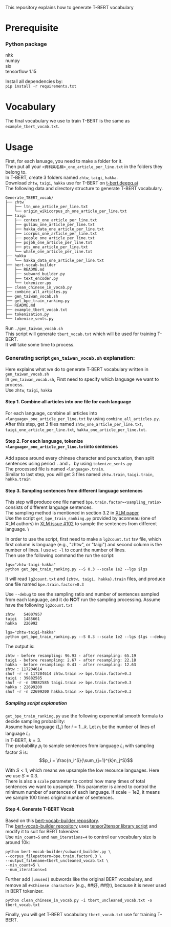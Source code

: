 This repository explains how to generate T-BERT vocabulary 

# Prerequisite
### Python package
nltk \
numpy \
six \
tensorflow 1.15

Install all dependencies by: \
`pip install -r requirements.txt`

# Vocabulary
The final vocabulary we use to train T-BERT is the same as `example_tbert_vocab.txt`.

# Usage
First, for each lanuage, you need to make a folder for it. \
Then put all your `<資料集名稱>_one_article_per_line.txt` in the folders they belong to. \
In T-BERT, create 3 folders named `zhtw`, `taigi`, `hakka`. \
Download `zhtw`, `taigi`, `hakka` use for T-BERT on [t-bert.deepq.ai](https://t-bert.deepq.ai/download/All_one_article_per_line/) \
The following data and directory structure to generate T-BERT vocabulary. 
```bash=
Generate_TBERT_vocab/
├── zhtw
│   ├── ltn_one_article_per_line.txt
│   └── origin_wikicorpus_zh_one_article_per_line.txt
├── taigi
│   ├── contest_one_article_per_line.txt
│   ├── guliau_one_article_per_line.txt
│   ├── hakka_data_one_article_per_line.txt
│   ├── icorpus_one_article_per_line.txt
│   ├── people_one_article_per_line.txt
│   ├── pojbh_one_article_per_line.txt
│   ├── pts_one_article_per_line.txt
│   └── whale_one_article_per_line.txt
├── hakka
│   └── hakka_data_one_article_per_line.txt
├── bert-vocab-builder
│   ├── README.md
│   ├── subword_builder.py
│   ├── text_encoder.py
│   └── tokenizer.py
├── clean_chinese_in_vocab.py
├── combine_all_articles.py
├── gen_taiwan_vocab.sh
├── get_bpe_train_ranking.py
├── README.md
├── example_tbert_vocab.txt
├── tokenization.py
└── tokenize_sents.py
```

Run `./gen_taiwan_vocab.sh` \
This script will generate `tbert_vocab.txt` which will be used for training T-BERT. \
It will take some time to process.

### Generating script `gen_taiwan_vocab.sh` explanation:
Here explains what we do to generate T-BERT vocabulary written in `gen_taiwan_vocab.sh` \
In `gen_taiwan_vocab.sh`, First need to specify which language we want to process. \
Use `zhtw`, `taigi`, `hakka`
#### Step 1. Combine all articles into one file for each language
For each language, combine all articles into `<language>_one_article_per_line.txt` by using `combine_all_articles.py`. \
After this step,  get 3 files named `zhtw_one_article_per_line.txt`, `taigi_one_article_per_line.txt`, `hakka_one_article_per_line.txt`.

#### Step 2. For each language, tokenize `<language>_one_article_per_line.txt`into sentences
Add space around every chinese character and punctuation, 
then split sentences using period `.` and `。` by using `tokenize_sents.py` \
The processed file is named `<language>.train`. \
Similar to last step, you will get 3 files named `zhtw.train`, `taigi.train`, `hakka.train`

#### Step 3. Sampling sentences from different language sentences
This step will produce one file named `bpe.train.factor=<sampling_ratio>` consists of different language sentences. \
The sampling method is mentioned in section 3.2 in [XLM paper](https://arxiv.org/abs/1901.07291) \
Use the script `get_bpe_train_ranking.py` provided by aconneau (one of XLM authors) in [XLM issue #102](https://github.com/facebookresearch/XLM/issues/102) to sample the sentences from different language. \

In order to use the script, first need to make a `lg2count.txt` tsv file, which first column is language (e.g., "zhtw", or "taigi") and second column is the number of lines. I use `wc -l` to count the number of lines. \
Then use the following command the run the script:
```bash=
lgs="zhtw-taigi-hakka"
python get_bpe_train_ranking.py --S 0.3 --scale 1e2 --lgs $lgs
```
It will read `lg2count.txt` and `{zhtw, taigi, hakka}.train` files, and produce one file named `bpe.train.factor=0.3`

Use `--debug` to see the sampling ratio and number of sentences sampled from each language, and it do **NOT** run the sampling processing.
Assume have the following `lg2count.txt`
```bash=
zhtw	54007957
taigi	1485661
hakka	226992
```
```bash=
lgs="zhtw-taigi-hakka"
python get_bpe_train_ranking.py --S 0.3 --scale 1e2 --lgs $lgs --debug
```
The output is:
```bash=
zhtw - before resampling: 96.93 - after resampling: 65.19
taigi - before resampling: 2.67 - after resampling: 22.18
hakka - before resampling: 0.41 - after resampling: 12.63
zhtw : 117204614
shuf -r -n 117204614 zhtw.train >> bpe.train.factor=0.3
taigi : 39882585
shuf -r -n 39882585 taigi.train >> bpe.train.factor=0.3
hakka : 22699200
shuf -r -n 22699200 hakka.train >> bpe.train.factor=0.3
```
##### Sampling script explanation
`get_bpe_train_ranking.py` use the following exponential smooth formula to decide sampling probability: \
Assume  have language $\{L_i\}$ for $i=1...k$. Let $n_i$ be the number of lines of language $L_i$ \
in T-BERT, $k=3$. \
The probability $p_i$ to sample sentences from language $L_i$ with sampling factor $S$ is:
$$p_i = \frac{n_i^S}{\sum_{j=1}^{k}n_j^S}$$

With $S < 1$, which means we upsample the low resource languages. Here we use $S=0.3$. \
There is also a `scale` parameter to control how many times of total sentences we want to upsample.
This parameter is aimed to control the minimum number of sentences of each language.
If scale = 1e2, it means we sample 100 times original number of sentences.


#### Step 4. Generate T-BERT Vocab
Based on this [bert-vocab-builder repository](https://github.com/kwonmha/bert-vocab-builder). \
The [bert-vocab-builder repository](https://github.com/kwonmha/bert-vocab-builder) uses [tensor2tensor library script](https://github.com/tensorflow/tensor2tensor/blob/master/tensor2tensor/data_generators/text_encoder_build_subword.py) and modify it to suit for BERT tokenizer. \
Use `min_count=5` and `num_iterations=4` to control our vocabulary size is around 10k:
```bash=
python bert-vocab-builder/subword_builder.py \
--corpus_filepattern=bpe.train.factor0.3 \
--output_filename=tbert_uncleaned_vocab.txt \
--min_count=5 \
--num_iterations=4 
```

Further add `[unused]` subwords like the original BERT vocabulary, and remove all `#<Chinese charactor>` (e.g., ##好, ##你), because it is never used in BERT tokenizer.
```bash=
python clean_chinese_in_vocab.py -i tbert_uncleaned_vocab.txt -o tbert_vocab.txt
```
Finally, you will get T-BERT vocabulary `tbert_vocab.txt` use for training T-BERT.


